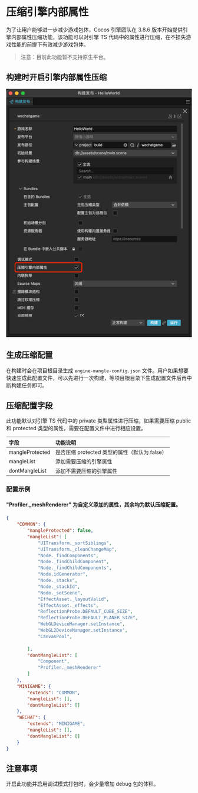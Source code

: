 # 压缩引擎内部属性

为了让用户能够进一步减少游戏包体，Cocos 引擎团队在 3.8.6 版本开始提供引擎内部属性压缩功能，该功能可以对引擎 TS 代码中的属性进行压缩，在不损失游戏性能的前提下有效减少游戏包体。

> 注意：目前此功能暂不支持原生平台。

## 构建时开启引擎内部属性压缩

![open-mangle-properties](mangle-properties/open-mangle-properties.png)

## 生成压缩配置

在构建时会在项目根目录生成 `engine-mangle-config.json` 文件。用户如果想要快速生成此配置文件，可以先进行一次构建，等项目根目录下生成配置文件后再中断构建任务即可。

## 压缩配置字段

此功能默认对引擎 TS 代码中的 private 类型属性进行压缩，如果需要压缩 public 和 protected 类型的属性，需要在配置文件中进行相应设置。

| 字段 |   功能说明
| :-------------- | :----------- |
| mangleProtected | 是否压缩 protected 类型的属性（默认为 false）
| mangleList | 添加需要压缩的引擎属性
| dontMangleList | 添加不需要压缩的引擎属性

### 配置示例

#### "Profiler._meshRenderer" 为自定义添加的属性，其余均为默认压缩配置。

```json
{
    "COMMON": {
        "mangleProtected": false,
        "mangleList": [
            "UITransform._sortSiblings",
            "UITransform._cleanChangeMap",
            "Node._findComponents",
            "Node._findChildComponent",
            "Node._findChildComponents",
            "Node.idGenerator",
            "Node._stacks",
            "Node._stackId",
            "Node._setScene",
            "EffectAsset._layoutValid",
            "EffectAsset._effects",
            "ReflectionProbe.DEFAULT_CUBE_SIZE",
            "ReflectionProbe.DEFAULT_PLANER_SIZE",
            "WebGLDeviceManager.setInstance",
            "WebGL2DeviceManager.setInstance",
            "CanvasPool",
            
        ],
        "dontMangleList": [
            "Component",
            "Profiler._meshRenderer"
        ]
    },
    "MINIGAME": {
        "extends": "COMMON",
        "mangleList": [],
        "dontMangleList": []
    },
    "WECHAT": {
        "extends": "MINIGAME",
        "mangleList": [],
        "dontMangleList": []
    }
}
```

## 注意事项

开启此功能并启用调试模式打包时，会少量增加 debug 包的体积。